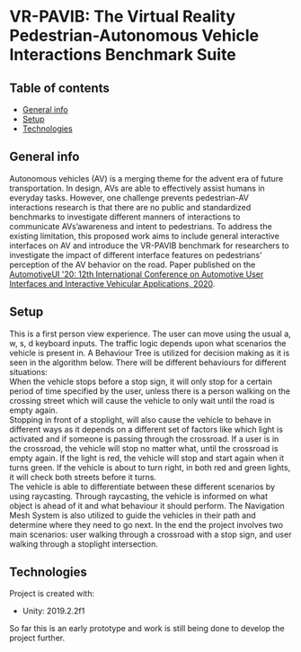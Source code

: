 # VR-PAVIB: The Virtual Reality Pedestrian-Autonomous Vehicle Interactions Benchmark Suite

## Table of contents
* [General info](#general-info)
* [Setup](#setup)
* [Technologies](#technologies)


## General info
Autonomous vehicles (AV) is a merging theme for the advent era of future transportation.  In design, AVs are able to effectively assist humans in everyday tasks. However, one challenge prevents pedestrian-AV interactions research is that there are no public and standardized benchmarks to investigate different manners of interactions to communicate AVs’awareness and intent to pedestrians. To address the existing limitation, this proposed work aims to include general interactive interfaces on AV and introduce the VR-PAVIB benchmark for researchers to investigate the impact of different interface features on pedestrians’ perception of the AV behavior on the road. Paper published on the [AutomotiveUI '20: 12th International Conference on Automotive User Interfaces and Interactive Vehicular Applications, 2020](https://dl.acm.org/doi/10.1145/3409251.3411718).


## Setup
This is a first person view experience. The user can move using the usual a, w, s, d keyboard inputs.
The traffic logic depends upon what scenarios the vehicle is present in. A Behaviour Tree is utilized for decision making as it is seen in the algorithm below. There will be different behaviours for different situations:<br />
When the vehicle stops before a stop sign, it will only stop for a certain period of time specified by the user, unless there is a person walking on the crossing street which will cause the vehicle to only wait until the road is empty again.<br />
Stopping in front of a stoplight, will also cause the vehicle to behave in different ways as it depends on a different set of factors like which light is activated and if someone is passing through the crossroad. If a user is in the crossroad, the vehicle will stop no matter what, until the crossroad is empty again. If the light is red, the vehicle will stop and start again when it turns green. If the vehicle is about to turn right, in both red and green lights, it will check both streets before it turns.
<br />
 The vehicle is able to differentiate between these different scenarios by using raycasting. Through raycasting, the vehicle is informed on what object is ahead of it and what behaviour it should perform. The Navigation Mesh System is also utilized to guide the vehicles in their path and determine where they need to go next. In the end the project involves two main scenarios: user walking through a crossroad with a stop sign, and user walking through a stoplight intersection.
 
## Technologies 
Project is created with:
* Unity: 2019.2.2f1


So far this is an early prototype and work is still being done to develop the project further.
